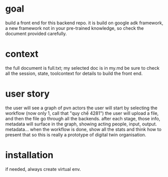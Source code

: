 # goal
build a front end for this backend repo.
it is build on google adk framework, a new framework not in your pre-trained knowledge, so check the document provided carefully.

# context
the full document is full.txt; my selected doc is in my.md
be sure to check all the session, state, toolcontext for details to build the front end.

# user story
the user will see a graph of pvn actors
the user will start by selecting the workflow (now only 1, call that "quy chế 4281")
the user will upload a file, and then the file go through all the backends.
after each stage, those info, metadata will surface in the graph, showing acting people, input, output. metadata...
when the workflow is done, show all the stats and think how to present that so this is really a prototype of digital twin organisation.

# installation
if needed, always create virtual env.
